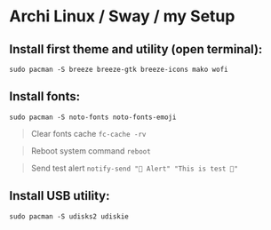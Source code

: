 # Archi Linux / Sway / my Setup

## Install first theme and utility (open terminal):
`sudo pacman -S breeze breeze-gtk breeze-icons mako wofi `

## Install fonts:
`sudo pacman -S noto-fonts noto-fonts-emoji`

> Clear fonts cache `fc-cache -rv`

> Reboot system command `reboot`

> Send test alert `notify-send "🔔 Alert" "This is test 🎉"`

## Install USB utility:
`sudo pacman -S udisks2 udiskie`
